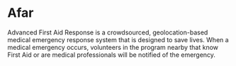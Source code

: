 Afar
====

Advanced First Aid Response is a crowdsourced, geolocation-based medical emergency response system that is designed to save lives. When a medical emergency occurs, volunteers in the program nearby that know First Aid or are medical professionals will be notified of the emergency.
